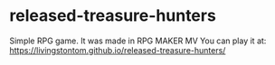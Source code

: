 # released-treasure-hunters
Simple RPG game. It was made in RPG MAKER MV
You can play it at: https://livingstontom.github.io/released-treasure-hunters/

